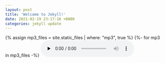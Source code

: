 ```yaml
---
layout: post
title: 'Welcome to Jekyll!'
date: 2021-02-19 23:17:16 +0000
categories: jekyll update
---
```


{% assign mp3_files = site.static_files | where: "mp3", true %}
{%- for mp3 in mp3_files -%}
  <audio src="https://jsd.cdn.zzko.cn/gh/webcrack4/player@main{{ mp3.path }}" preload="none" controls="controls"/>
{%- endfor -%}
